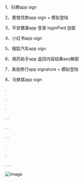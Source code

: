 1、抖聘app sign

2、惠借贷款app sign + 模拟登陆

3、平安健康app 登录 loginPwd 加密

4、小红书app sign

5、搜狐汽车app sign

6、用药助手app 返回内容结果aes解密

7、美丽修行app signature + 模拟登陆

8、马蜂窝app sign

.

.

.


.
.

.
.

.
.

.

.


.
.
.


![image](https://user-images.githubusercontent.com/34562308/111620216-608bb900-8821-11eb-93a4-5b49ff6a7940.png)

